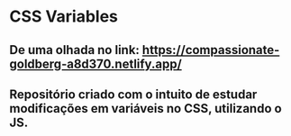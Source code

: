 # CSS Variables

## De uma olhada no link: https://compassionate-goldberg-a8d370.netlify.app/

## Repositório criado com o intuito de estudar modificações em variáveis no CSS, utilizando o JS.